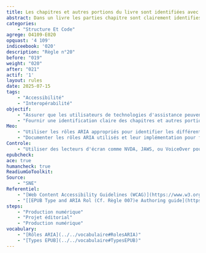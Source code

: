 ```yaml
---
title: Les chapitres et autres portions du livre sont identifiées avec les Role ARIA et types EPUB
abstract: Dans un livre les parties chapitre sont clairement identifies visuellement garce a des styles différents. Pour les personnes qui utilisent des technologies d’assistance, il est nécessaire de donner cette information sous forme informatique à l’aide des arguments correspondants qui sont les types EPUB et roles ARIA. C'est aussi une information utile le jour où vous souhaiterez mettre à jour votre contenu ou le publier dans un format plus récent ou différent.
categories: 
    - "Structure Et Code"
agrege: O4109-E020
opquast: '4 109'
indiceebook: '020'
description: "Règle n°20"   
before: "019"
weight: "020"
after: "021"
actif: '1'
layout: rules
date: 2025-07-15
tags: 
    - "Accessibilité"
    - "Interopérabilité"
objectif: 
    - "Assurer que les utilisateurs de technologies d'assistance peuvent naviguer et comprendre la structure du livre."
    - "Fournir une identification claire des chapitres et autres portions du livre."
Meo: 
    - "Utiliser les rôles ARIA appropriés pour identifier les différentes sections du livre, comme les chapitres"
    - "Documenter les rôles ARIA utilisés et leur implémentation pour faciliter la maintenance et les futures mises à jour."
Controle: 
    - "Utiliser des lecteurs d'écran comme NVDA, JAWS, ou VoiceOver pour naviguer dans le livre et vérifier que les sections sont correctement identifiées."
epubcheck: 
ace: true
humancheck: true
ReadiumGoToolkit: 
Source: 
    - "SNE"
Referentiel: 
    - "[Web Content Accessibility Guidelines (WCAG)](https://www.w3.org/WAI/standards-guidelines/wcag/)"
    - "[[EPUB Type and ARIA Rol (Cf. Règle 007)e Authoring guide](https://w3c.github.io/epub-specs/epub33/epub-aria-authoring/)]"
steps: 
    - "Production numérique"
    - "Projet éditorial"
    - "Production numérique"
vocabulary: 
    - "[Rôles ARIA](../../vocabulaire#RolesARIA)"
    - "[Types EPUB](../../vocabulaire#TypesEPUB)"
---
```





